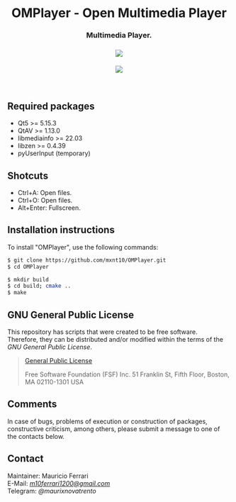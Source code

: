 <html>
    <body>
        <h1 align="center">
            OMPlayer - Open Multimedia Player
        </h1>
        <h3 align="center">
            Multimedia Player.
        </h3>
        <h3 align="center">
            <a><img src="https://raw.githubusercontent.com/mxnt10/OMPlayer/master/preview/preview1.png"></a>
            <br/><br/>
            <a><img src="https://raw.githubusercontent.com/mxnt10/OMPlayer/master/preview/preview2.png"></a>
        </h3><br/>
    </body>
</html>

## Required packages

- Qt5 >= 5.15.3
- QtAV >= 1.13.0
- libmediainfo >= 22.03
- libzen >= 0.4.39
- pyUserInput (temporary)

## Shotcuts

- Ctrl+A: Open files.
- Ctrl+O: Open files.
- Alt+Enter: Fullscreen.

## Installation instructions

To install "OMPlayer", use the following commands:
```sh
$ git clone https://github.com/mxnt10/OMPlayer.git
$ cd OMPlayer

$ mkdir build
$ cd build; cmake ..
$ make
```

## GNU General Public License

This repository has scripts that were created to be free software.<br/>
Therefore, they can be distributed and/or modified within the terms of the *GNU General Public License*.

>[General Public License](https://pt.wikipedia.org/wiki/GNU_General_Public_License)
>
>Free Software Foundation (FSF) Inc. 51 Franklin St, Fifth Floor, Boston, MA 02110-1301 USA

## Comments

In case of bugs, problems of execution or construction of packages, constructive criticism, among others,
please submit a message to one of the contacts below.

## Contact

Maintainer: Mauricio Ferrari<br/>
E-Mail: *m10ferrari1200@gmail.com*<br/>
Telegram: *@maurixnovatrento*<br/>
